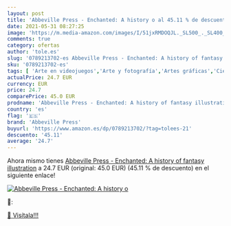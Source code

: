 ```yaml
---
layout: post
title: 'Abbeville Press - Enchanted: A history o al 45.11 % de descuento'
date: 2021-05-31 08:27:25
image: 'https://m.media-amazon.com/images/I/51jxRMDOQJL._SL500_._SL400_.jpg'
comments: true
category: ofertas
author: 'tole.es'
slug: '0789213702-es Abbeville Press - Enchanted: A history of fantasy...'
sku: '0789213702-es'
tags: [ 'Arte en videojuegos','Arte y fotografía','Artes gráficas','Ciencia ficción y fantasía en el arte','Colecciones de arte y catálogos de exhibiciones','Dibujo','Diseño gráfico comercial','Diseño y moda','Historia del arte por tema y concepto','Historia, teoría y crítica de arte, cine y fotografía','Ilustración y diseño gráfico','Libros','Otros productos de multimedia y técnicas','abbeville press', ]
actualPrice: 24.7 EUR
currency: EUR
price: 24.7
comparePrice: 45.0 EUR
prodname: 'Abbeville Press - Enchanted: A history of fantasy illustration'
country: 'es'
flag: '🇪🇸'
brand: 'Abbeville Press'
buyurl: 'https://www.amazon.es/dp/0789213702/?tag=tolees-21'
descuento: '45.11'
average: '24.7'
---
```


Ahora mismo tienes [Abbeville Press - Enchanted: A history of fantasy illustration](https://www.amazon.es/dp/0789213702/?tag=tolees-21) a 24.7 EUR (original: 45.0 EUR) (45.11 %  de descuento) en el siguiente enlace!

[![Abbeville Press - Enchanted: A history o](https://m.media-amazon.com/images/I/51jxRMDOQJL._SL500_._SL400_.jpg)](https://www.amazon.es/dp/0789213702/?tag=tolees-21)

🔎:


[🛒 Visítala!!!](https://www.amazon.es/dp/0789213702/?tag=tolees-21)
